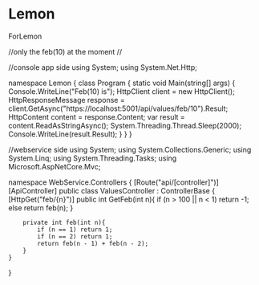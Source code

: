 # Lemon
ForLemon

//only the feb(10) at the moment
//

//console app side
using System;
using System.Net.Http;

namespace Lemon
{
    class Program
    {
        static void Main(string[] args)
        {
            Console.WriteLine("Feb(10) is");
            HttpClient client = new HttpClient();
            HttpResponseMessage response = client.GetAsync("https://localhost:5001/api/values/feb/10").Result;
            HttpContent content = response.Content;
            var result = content.ReadAsStringAsync();
            System.Threading.Thread.Sleep(2000);
            Console.WriteLine(result.Result);
        }
    }
}

//webservice side
using System;
using System.Collections.Generic;
using System.Linq;
using System.Threading.Tasks;
using Microsoft.AspNetCore.Mvc;

namespace WebService.Controllers
{
    [Route("api/[controller]")]
    [ApiController]
    public class ValuesController : ControllerBase
    {
        [HttpGet("feb/{n}")]
        public int GetFeb(int n){
            if (n > 100 || n < 1) return -1;
            else return feb(n);
        }

        private int feb(int n){
            if (n == 1) return 1;
            if (n == 2) return 1;
            return feb(n - 1) + feb(n - 2);
        }
    }
}


